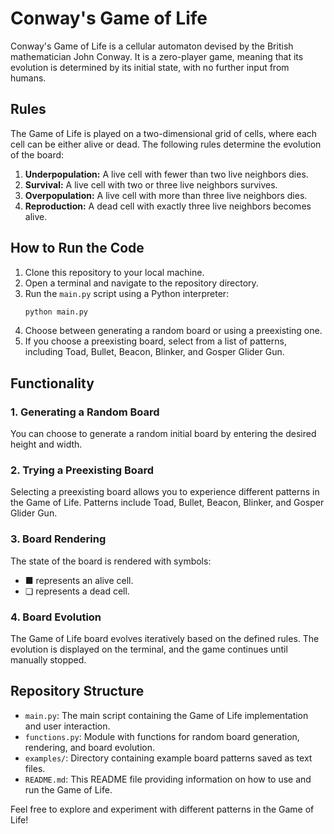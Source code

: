 # Conway's Game of Life

Conway's Game of Life is a cellular automaton devised by the British mathematician John Conway. It is a zero-player game, meaning that its evolution is determined by its initial state, with no further input from humans.

## Rules

The Game of Life is played on a two-dimensional grid of cells, where each cell can be either alive or dead. The following rules determine the evolution of the board:

1. **Underpopulation:** A live cell with fewer than two live neighbors dies.
2. **Survival:** A live cell with two or three live neighbors survives.
3. **Overpopulation:** A live cell with more than three live neighbors dies.
4. **Reproduction:** A dead cell with exactly three live neighbors becomes alive.

## How to Run the Code

1. Clone this repository to your local machine.
2. Open a terminal and navigate to the repository directory.
3. Run the `main.py` script using a Python interpreter:
    ```bash
    python main.py
    ```
4. Choose between generating a random board or using a preexisting one.
5. If you choose a preexisting board, select from a list of patterns, including Toad, Bullet, Beacon, Blinker, and Gosper Glider Gun.

## Functionality

### 1. Generating a Random Board

You can choose to generate a random initial board by entering the desired height and width.

### 2. Trying a Preexisting Board

Selecting a preexisting board allows you to experience different patterns in the Game of Life. Patterns include Toad, Bullet, Beacon, Blinker, and Gosper Glider Gun.

### 3. Board Rendering

The state of the board is rendered with symbols:
- ■ represents an alive cell.
- ❏ represents a dead cell.

### 4. Board Evolution

The Game of Life board evolves iteratively based on the defined rules. The evolution is displayed on the terminal, and the game continues until manually stopped.

## Repository Structure

- `main.py`: The main script containing the Game of Life implementation and user interaction.
- `functions.py`: Module with functions for random board generation, rendering, and board evolution.
- `examples/`: Directory containing example board patterns saved as text files.
- `README.md`: This README file providing information on how to use and run the Game of Life.

Feel free to explore and experiment with different patterns in the Game of Life!
